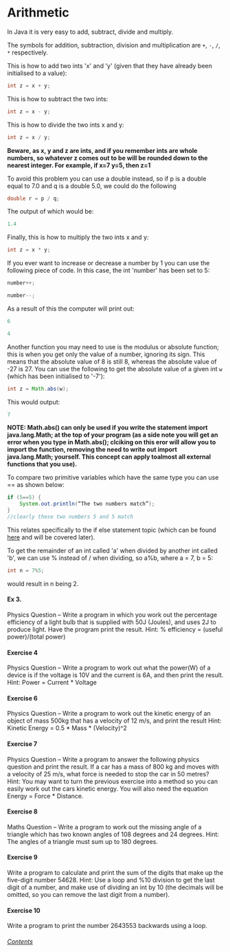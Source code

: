 Arithmetic
====================
In Java it is very easy to add, subtract, divide and multiply.

The symbols for addition, subtraction, division and multiplication are `+`, `-`, `/`, `*` respectively.
		
This is how to add two ints 'x' and 'y' (given that they have already been initialised to a value):
		
```java
int z = x + y;
```
		
		
This is how to subtract the two ints:
		
```java
int z = x - y;
```
		
This is how to divide the two ints x and y:
		
```java
int z = x / y;
```
		
**Beware, as x, y and z are ints, and if you remember ints are whole numbers, so whatever z comes out to be will be rounded down to the nearest integer.  For example, if x=7 y=5, then z=1**
		
To avoid this problem you can use a double instead, so if p is a double equal to 7.0 and q is a double 5.0, we could do the following
		
```java
double r = p / q;
```

The output of which would be:

```java
1.4
```

Finally, this is how to multiply the two ints x and y:
		
```java
int z = x * y;
```

If you ever want to increase or decrease a number by 1 you can use the following piece of code. In this case, the int 'number' has been set to 5:
		
```java
number++;

number--;
```

As a result of this the computer will print out:

```java
6

4
```

Another function you may need to use is the modulus or absolute function; this is when you get only the value of a number, ignoring its sign. This means that the absolute value of 8 is still 8, whereas the absolute value of -27 is 27. You can use the following to get the absolute value of a given int `w` (which has been initialised to '-7'):
		
```java
int z = Math.abs(w);
```

This would output:

```java
7
```

**NOTE: Math.abs() can only be used if you write the statement import java.lang.Math; at the top of your program (as a side note you will get an error when you type in Math.abs(); clciking on this eror will allow you to import the function, removing the need to write out import java.lang.Math; yourself. This concept can apply toalmost all external functions that you use).**
		
To compare two primitive variables which have the same type you can use == as shown below:
		
```java
if (5==5) {
	System.out.println(“The two numbers match”);
}
//clearly these two numbers 5 and 5 match
```
This relates specifically to the if else statement topic (which can be found [here](https://github.com/BillsJ/cadmus/blob/master/Chapter-1/Part%20VIII:%20If%20else%20statements.md#if-else-statements) and will be covered later).

To get the remainder of an int called 'a' when divided by another int called 'b', we can use % instead of / when dividing, so a%b, where a = 7, b = 5:
		
```java
int n = 7%5;
```
would result in n being 2.

#### Ex 3. 
Physics Question – Write a program in which you work out the percentage efficiency of a light bulb that is supplied with 50J (Joules), and uses 2J to produce light. Have the program print the result.
Hint: % efficiency = (useful power)/(total power)
		
#### Exercise 4
Physics Question – Write a program to work out what the power(W) of a device is if the voltage is 10V and the current is 6A, and then print the result.
Hint: Power = Current * Voltage
		
#### Exercise 6 
Physics Question – Write a program to work out the kinetic energy of an object of mass 500kg that has a velocity of 12 m/s, and print the result
Hint: Kinetic Energy = 0.5 * Mass * (Velocity)^2
		
#### Exercise 7 
Physics Question – Write a program to answer the following physics question and print the result.  If a car has a mass of 800 kg and moves with a velocity of 25 m/s, what force is needed to stop the car in 50 metres?
Hint: You may want to turn the previous exercise into a method so you can easily work out   the cars kinetic energy.  You will also need the equation Energy = Force * Distance.
		
#### Exercise 8
Maths Question – Write a program to work out the missing angle of a triangle which has two known angles of 108 degrees and 24 degrees.
Hint: The angles of a triangle must sum up to 180 degrees.
		
#### Exercise 9 
Write a program to calculate and print the sum of the digits that make up the five-digit number 54628.
Hint: Use a loop and %10 division to get the last digit of a number, and make use of dividing an int by 10 (the decimals will be omitted, so you can remove the last digit from a number).
		
#### Exercise 10
Write a program to print the number 2643553 backwards using a loop.
		
###### [Contents](https://github.com/BillsJ/cadmus/blob/master/Chapter-1/Part%20I:%20Introduction_and_contents.md#contents)
